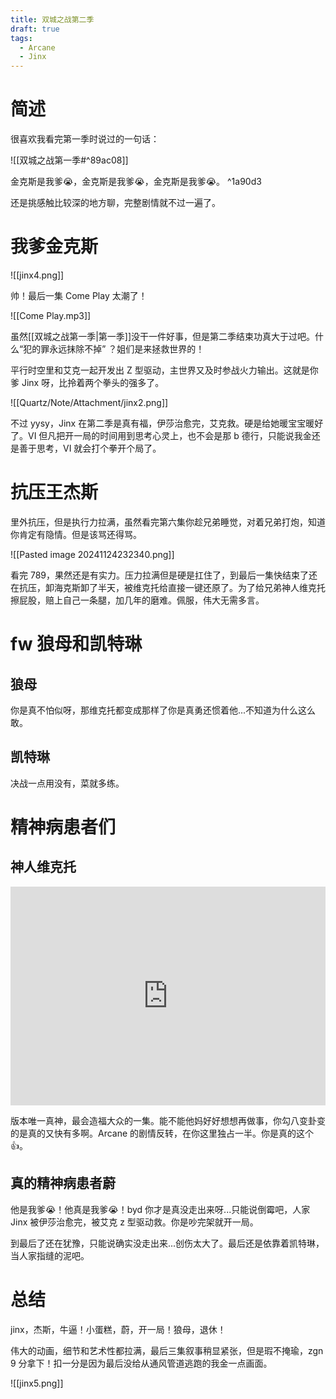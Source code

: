 ```yaml
---
title: 双城之战第二季
draft: true
tags:
  - Arcane
  - Jinx
---
```

# 简述
很喜欢我看完第一季时说过的一句话：

![[双城之战第一季#^89ac08]]

金克斯是我爹😭，金克斯是我爹😭，金克斯是我爹😭。 ^1a90d3

还是挑感触比较深的地方聊，完整剧情就不过一遍了。
# 我爹金克斯

![[jinx4.png]]

帅！最后一集 Come Play 太潮了！

![[Come Play.mp3]]

虽然[[双城之战第一季|第一季]]没干一件好事，但是第二季结束功真大于过吧。什么“犯的罪永远抹除不掉” ？姐们是来拯救世界的！

平行时空里和艾克一起开发出 Z 型驱动，主世界又及时参战火力输出。这就是你爹 Jinx 呀，比拎着两个拳头的强多了。

![[Quartz/Note/Attachment/jinx2.png]]

不过 yysy，Jinx 在第二季是真有福，伊莎治愈完，艾克救。硬是给她暖宝宝暖好了。VI 但凡把开一局的时间用到思考心灵上，也不会是那 b 德行，只能说我金还是善于思考，VI 就会打个拳开个局了。
# 抗压王杰斯
里外抗压，但是执行力拉满，虽然看完第六集你趁兄弟睡觉，对着兄弟打炮，知道你肯定有隐情。但是该骂还得骂。

![[Pasted image 20241124232340.png]]

看完 789，果然还是有实力。压力拉满但是硬是扛住了，到最后一集快结束了还在抗压，卸海克斯卸了半天，被维克托给直接一键还原了。为了给兄弟神人维克托擦屁股，赔上自己一条腿，加几年的磨难。佩服，伟大无需多言。
# fw 狼母和凯特琳
## 狼母
你是真不怕似呀，那维克托都变成那样了你是真勇还惯着他...不知道为什么这么敢。
## 凯特琳
决战一点用没有，菜就多练。
# 精神病患者们
## 神人维克托

<iframe src="https://player.bilibili.com/player.html?isOutside=true&aid=113532846739377&bvid=BV1Q8B2YpET1&cid=26952011525&p=1&autoplay=false" scrolling="no" border="0" frameborder="no" framespacing="0" allowfullscreen="true" style="width: 100%; height: 350px;"></iframe>

版本唯一真神，最会造福大众的一集。能不能他妈好好想想再做事，你勾八变卦变的是真的又快有多啊。Arcane 的剧情反转，在你这里独占一半。你是真的这个👍。
## 真的精神病患者蔚
他是我爹😭！他真是我爹😭！byd 你才是真没走出来呀...只能说倒霉吧，人家 Jinx 被伊莎治愈完，被艾克 z 型驱动救。你是吵完架就开一局。

到最后了还在犹豫，只能说确实没走出来...创伤太大了。最后还是依靠着凯特琳，当人家指缝的泥吧。
# 总结
jinx，杰斯，牛逼！小蛋糕，蔚，开一局！狼母，退休！

伟大的动画，细节和艺术性都拉满，最后三集叙事稍显紧张，但是瑕不掩瑜，zgn 9 分拿下！扣一分是因为最后没给从通风管道逃跑的我金一点画面。

![[jinx5.png]]




